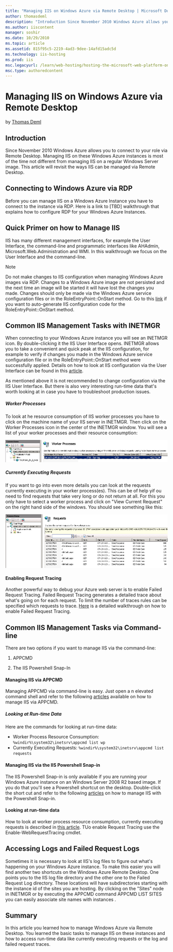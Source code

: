 ```yaml
---
title: "Managing IIS on Windows Azure via Remote Desktop | Microsoft Docs"
author: thomasdeml
description: "Introduction Since November 2010 Windows Azure allows you to connect to your role via Remote Desktop. Managing IIS on these Windows Azure instances is most o..."
ms.author: iiscontent
manager: soshir
ms.date: 10/29/2010
ms.topic: article
ms.assetid: 815f95c5-2219-4ad3-9dee-14afd15adc5d
ms.technology: iis-hosting
ms.prod: iis
msc.legacyurl: /learn/web-hosting/hosting-the-microsoft-web-platform-on-windows-azure/managing-iis-on-windows-azure-via-remote-desktop
msc.type: authoredcontent
---
```

Managing IIS on Windows Azure via Remote Desktop
====================
by [Thomas Deml](https://github.com/thomasdeml)

## Introduction

Since November 2010 Windows Azure allows you to connect to your role via Remote Desktop. Managing IIS on these Windows Azure instances is most of the time not different from managing IIS on a regular Windows Server image. This article will revisit the ways IIS can be managed via Remote Desktop.

## Connecting to Windows Azure via RDP

Before you can manage IIS on a Windows Azure Instance you have to connect to the instance via RDP. Here is a link to [TBD] walkthrough that explains how to configure RDP for your Windows Azure Instances.

## Quick Primer on how to Manage IIS

IIS has many different management interfaces, for example the User Interface, the command-line and programmatic interfaces like AHAdmin, Microsoft.Web.Administration and WMI. In this walkthrough we focus on the User Interface and the command-line.

> [!NOTE]
> Do not make changes to IIS configuration when managing Windows Azure images via RDP. Changes to a Windows Azure image are not persisted and the next time an image will be started it will have lost the changes you made. Changes should only be made via the Windows Azure service configuration files or in the RoleEntryPoint::OnStart method. Go to this [link](../../manage/managing-your-configuration-settings/using-configuration-editor-generate-scripts.md "Auto-generating scripts via the IIS Configuration Editor") if you want to auto-generate IIS configuration code for the RoleEntryPoint::OnStart method.

## Common IIS Management Tasks with INETMGR

When connecting to your Windows Azure instance you will see an INETMGR icon. By double-clicking it the IIS User Interface opens. INETMGR allows you to take a convenient and quick peak at the IIS configuration, for example to verify if changes you made in the Windows Azure service configuration file or in the RoleEntryPoint::OnStart method were successfully applied. Details on how to look at IIS configuration via the User Interface can be found in this [article](../../get-started/getting-started-with-iis/getting-started-with-the-iis-manager-in-iis-7-and-iis-8.md "Managing IIS via INETMGR").

As mentioned above it is not recommended to change configuration via the IIS User Interface. But there is also very interesting run-time data that's worth looking at in case you have to troubleshoot production issues.

##### Worker Processes

To look at he resource consumption of IIS worker processes you have to click on the machine name of your IIS server in INETMGR. Then click on the Worker Processes icon in the center of the INETMGR window. You will see a list of your worker processes and their resource consumption:

[![](managing-iis-on-windows-azure-via-remote-desktop/_static/image4.png)](managing-iis-on-windows-azure-via-remote-desktop/_static/image3.png)

##### Currently Executing Requests

If you want to go into even more details you can look at the requests currently executing in your worker process(es). This can be of help yif ou need to find requests that take very long or do not return at all. For this you only have to select a worker process and click on "View Current Request" on the right hand side of the windows. You should see something like this:

[![](managing-iis-on-windows-azure-via-remote-desktop/_static/image6.png)](managing-iis-on-windows-azure-via-remote-desktop/_static/image5.png)

#### Enabling Request Tracing

Another powerful way to debug your Azure web server is to enable Failed Request Tracing. Failed Request Tracing generates a detailed trace about what's going on for each request. To limit the number of traces rules can be specified which requests to trace. [Here](../../troubleshoot/using-failed-request-tracing/troubleshooting-failed-requests-using-tracing-in-iis.md "Enabling Request Tracing") is a detailed walkthrough on how to enable Failed Request Tracing.

## Common IIS Management Tasks via Command-line

There are two options if you want to manage IIS via the command-line:

1) APPCMD

2) The IIS Powershell Snap-In

#### Managing IIS via APPCMD

Managing APPCMD via command-line is easy. Just open a n elevated command shell and refer to the following [articles](../../get-started/getting-started-with-iis/getting-started-with-appcmdexe.md "Getting Started with APPCMD") available on how to manage IIS via APPCMD.

##### Looking at Run-time Data

Here are the commands for looking at run-time data:

- Worker Process Resource Consumption: `%windir%\system32\inetsrv\appcmd list wp`
- Currently Executing Requests: `%windir%\system32\inetsrv\appcmd list requests`

#### Managing IIS via the IIS Powershell Snap-in

The IIS Powershell Snap-in is only available if you are running your Windows Azure instance on an Windows Server 2008 R2 based image. If you do that you'll see a Powershell shortcut on the desktop. Double-click the short cut and refer to the following [articles](../../manage/powershell/index.md "Managing IIS with the Powershell Snap-in") on how to manage IIS with the Powershell Snap-in.

#### Looking at run-time data

How to look at worker process resource consumption, currently executing requests is described in [this article](../../manage/powershell/powershell-snap-in-run-time-data.md "Run-time data"). TUo enable Request Tracing use the Enable-WebRequestTracing cmdlet.

## Accessing Logs and Failed Request Logs

Sometimes it is necessary to look at IIS's log files to figure out what's happening on your Windows Azure instance. To make this easier you will find another two shortcuts on the Windows Azure Remote Desktop. One points you to the IIS log file directory and the other one to the Failed Request Log directory. These locations will have subdirectories starting with the instance id of the sites you are hosting. By clicking on the "Sites" node in INETMGR or by executing the APPCMD command APPCMD LIST SITES you can easily associate site names with instances .

## Summary

In this article you learned how to manage Windows Azure via Remote Desktop. You learned the basic tasks to manage IIS on these instances and how to access run-time data like currently executing requests or the log and failed request traces.